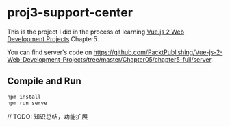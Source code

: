 # proj3-support-center

This is the project I did in the process of learning [Vue.js 2 Web Development Projects](https://www.packtpub.com/web-development/vuejs-2-web-development-projects?utm_source=github&utm_medium=repository&utm_campaign=9781787127463) Chapter5.

You can find server's code on <https://github.com/PacktPublishing/Vue-js-2-Web-Development-Projects/tree/master/Chapter05/chapter5-full/server>.

## Compile and Run
```
npm install
npm run serve
```

// TODO: 知识总结，功能扩展
